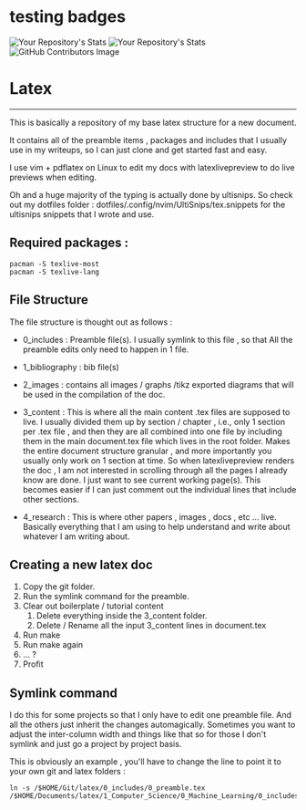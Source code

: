 # testing badges

![Your Repository's Stats](https://github-readme-stats.vercel.app/api?username=markovial&show_icons=true)
![Your Repository's Stats](https://github-readme-stats.vercel.app/api/top-langs/?username=markovial&theme=blue-green)
![GitHub Contributors Image](https://contrib.rocks/image?repo=markovial/latex)


# Latex
---

This is basically a repository of my base latex structure for a new document.

It contains all of the preamble items , packages and includes that I usually
use in my writeups, so I can just clone and get started fast and easy.

I use vim + pdflatex on Linux to edit my docs with latexlivepreview to do live
previews when editing.

Oh and a huge majority of the typing is actually done by ultisnips. So check
out my dotfiles folder :  dotfiles/.config/nvim/UltiSnips/tex.snippets for the
ultisnips snippets that I wrote and use.

## Required packages :

```
pacman -S texlive-most
pacman -S texlive-lang
```

## File Structure

The file structure is thought out as follows :

 * 0_includes : Preamble file(s). I usually symlink to this file , so that All
 the preamble edits only need to happen in 1 file.

 * 1_bibliography : bib file(s)

 * 2_images : contains all images / graphs /tikz exported diagrams that will be
 used in the compilation of the doc.

 * 3_content : This is where all the main content .tex files are supposed to
 live. I usually divided them up by section / chapter , i.e., only 1 section
 per .tex file , and then they are all combined into one file by including them
 in the main document.tex file which lives in the root folder. Makes the entire
 document structure granular , and more importantly you usually only work on 1
 section at time. So when latexlivepreview renders the doc , I am not
 interested in scrolling through all the pages I already know are done. I just
 want to see current working page(s). This becomes easier if I can just comment
 out the individual lines that include other sections.

 * 4_research : This is where other papers , images , docs , etc ... live.
 Basically everything that I am using to help understand and write about
 whatever I am writing about.


## Creating a new latex doc

1. Copy the git folder.
1. Run the symlink command for the preamble.
1. Clear out boilerplate / tutorial content
	1. Delete everything inside the 3_content folder.
	1. Delete / Rename all the input 3_content lines in document.tex
1. Run make
1. Run make again
1. ... ?
1. Profit

## Symlink command

I do this for some projects so that I only have to edit one preamble file. And
all the others just inherit the changes automagically. Sometimes you want to
adjust the inter-column width and things like that so for those I don't symlink
and just go a project by project basis.

This is obviously an example , you'll have to change the line to point it to
your own git and latex folders :

```
ln -s /$HOME/Git/latex/0_includes/0_preamble.tex /$HOME/Documents/latex/1_Computer_Science/0_Machine_Learning/0_includes/0_preamble.tex
```
